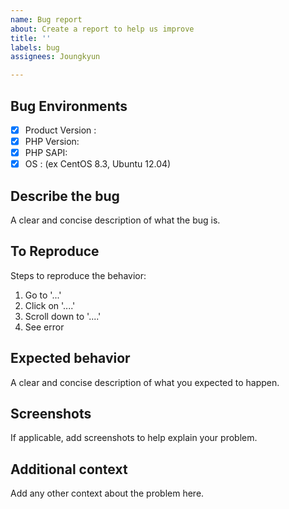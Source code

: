 ```yaml
---
name: Bug report
about: Create a report to help us improve
title: ''
labels: bug
assignees: Joungkyun

---
```


## Bug Environments
- [x] Product Version :
- [x] PHP Version:
- [x] PHP SAPI:
- [x] OS : (ex CentOS 8.3, Ubuntu 12.04)

## Describe the bug
A clear and concise description of what the bug is.

## To Reproduce
Steps to reproduce the behavior:
1. Go to '...'
2. Click on '....'
3. Scroll down to '....'
4. See error

## Expected behavior
A clear and concise description of what you expected to happen.

## Screenshots
If applicable, add screenshots to help explain your problem.

## Additional context
Add any other context about the problem here.
